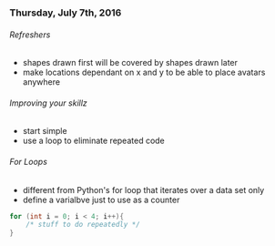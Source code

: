 
### Thursday, July 7th, 2016

###### Refreshers
* shapes drawn first will be covered by shapes drawn later
* make locations dependant on x and y to be able to place avatars anywhere 

###### Improving your skillz
* start simple
* use a loop to eliminate repeated code

###### For Loops
* different from Python's for loop that iterates over a data set only
* define a varialbve just to use as a counter
```java
for (int i = 0; i < 4; i++){
    /* stuff to do repeatedly */
}
```
